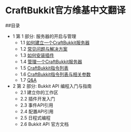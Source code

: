 # CraftBukkit官方维基中文翻译

##目录
  * 1 第 1 部分: 服务器的开启与管理
    * 1.1 [如何建立一个CraftBukkit服务器](https://github.com/RogerZhangHS/Bukkit-Wiki-Chinese-Translation/blob/master/ServerAdministrators/Setting_up_a_server.md)
    * 1.2 [常见问题与解决方案](https://github.com/RogerZhangHS/Bukkit-Wiki-Chinese-Translation/blob/master/ServerAdministrators/Troubleshooting_Common_Problems.md)
    * 1.3 [如何安装插件](https://github.com/RogerZhangHS/Bukkit-Wiki-Chinese-Translation/blob/master/ServerAdministrators/Installing_Plugins.md)
    * 1.4 [管理一个CraftBukkit服务器](https://github.com/RogerZhangHS/Bukkit-Wiki-Chinese-Translation/blob/master/ServerAdministrators/Administering_A_Craftbukkit_Server.md)
    * 1.5 [CraftBukkit指令列表](https://github.com/RogerZhangHS/Bukkit-Wiki-Chinese-Translation/blob/master/ServerAdministrators/CraftBukkit_Commands.md)
    * 1.6 [CraftBukkit指令列表与相关参数](https://github.com/RogerZhangHS/Bukkit-Wiki-Chinese-Translation/blob/master/ServerAdministrators/CraftBukkit_Command_Line_Arguments.md)
    * 1.7 [Q&A](https://github.com/RogerZhangHS/Bukkit-Wiki-Chinese-Translation/blob/master/ServerAdministrators/Frequently_Asked_Questions.md)
  * 2 第 2 部分: Bukkit API 编程入门与指南
    * 2.1 建立你的工作区
    * 2.2 插件开发入门
    * 2.3 事件API引用
    * 2.4 配置API引用
    * 2.5 日程式编程
    * 2.6 Bukkit API 官方文档
